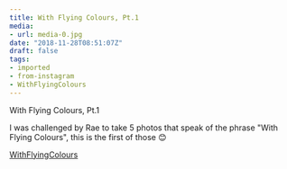 ```yaml
---
title: With Flying Colours, Pt.1
media:
- url: media-0.jpg
date: "2018-11-28T08:51:07Z"
draft: false
tags:
- imported
- from-instagram
- WithFlyingColours
---
```

With Flying Colours, Pt.1



I was challenged by Rae to take 5 photos that speak of the phrase "With Flying Colours", this is the first of those 😊



[WithFlyingColours](/tags/withflyingcolours)
